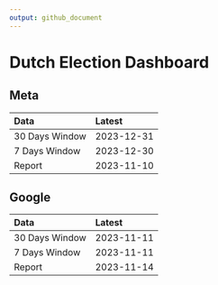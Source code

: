 ```yaml
---
output: github_document
---
```


# Dutch Election Dashboard



## Meta


|Data           |Latest     |
|:--------------|:----------|
|30 Days Window |2023-12-31 |
|7 Days Window  |2023-12-30 |
|Report         |2023-11-10 |

## Google


|Data           |Latest     |
|:--------------|:----------|
|30 Days Window |2023-11-11 |
|7 Days Window  |2023-11-11 |
|Report         |2023-11-14 |
